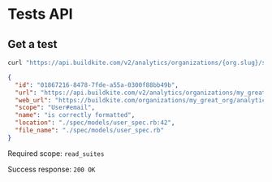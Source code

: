# Tests API

## Get a test

```bash
curl "https://api.buildkite.com/v2/analytics/organizations/{org.slug}/suites/{suite.slug}/tests/{test.id}"
```

```json
{
  "id": "01867216-8478-7fde-a55a-0300f88bb49b",
  "url": "https://api.buildkite.com/v2/analytics/organizations/my_great_org/suites/my_suite_name/tests/01867216-8478-7fde-a55a-0300f88bb49b",
  "web_url": "https://buildkite.com/organizations/my_great_org/analytics/suites/my_suite_name/tests/01867216-8478-7fde-a55a-0300f88bb49b",
  "scope": "User#email",
  "name": "is correctly formatted",
  "location": "./spec/models/user_spec.rb:42",
  "file_name": "./spec/models/user_spec.rb"
}
```

Required scope: `read_suites`

Success response: `200 OK`
